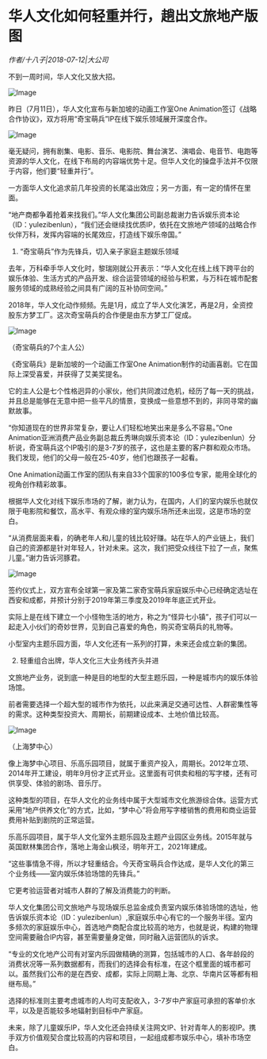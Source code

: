# 华人文化如何轻重并行，趟出文旅地产版图

*作者/十八子|2018-07-12|大公司*

不到一周时间，华人文化又放大招。

![Image](http://p1.pstatp.com/large/pgc-image/15314416404975a66886305)

昨日（7月11日），华人文化宣布与新加坡的动画工作室One Animation签订《战略合作协议》，双方将用“奇宝萌兵”IP在线下娱乐领域展开深度合作。

![Image](http://p3.pstatp.com/large/pgc-image/1531441640706761aba3779)

毫无疑问，拥有剧集、电影、音乐、电影院、舞台演艺、演唱会、电音节、电跑等资源的华人文化，在线下布局的内容端优势十足。但华人文化的操盘手法并不仅限于内容，他们要“轻重并行”。

一方面华人文化追求前几年投资的长尾溢出效应；另一方面，有一定的情怀在里面。

“地产商都争着抢着来找我们。”华人文化集团公司副总裁谢力告诉娱乐资本论（ID：yulezibenlun），“我们还会继续找优质IP，依托在文旅地产领域的战略合作伙伴万科，发挥内容端的长尾效应，打造线下娱乐帝国。”

1. “奇宝萌兵”作为先锋兵，切入亲子家庭主题娱乐领域

去年，万科牵手华人文化时，黎瑞刚就公开表示：“华人文化在线上线下跨平台的娱乐体验、生活方式的产品开发、综合运营领域的经验与积累，与万科在城市配套服务领域的成熟经验之间具有广阔的互补协同空间。”

2018年，华人文化动作频频。先是1月，成立了华人文化演艺，再是2月，全资控股东方梦工厂。这次奇宝萌兵的合作便是由东方梦工厂促成。

![Image](http://p3.pstatp.com/large/pgc-image/15314416406818226be6ae8)

（奇宝萌兵的7个主人公）

《奇宝萌兵》是新加坡的一个动画工作室One Animation制作的动画喜剧。它在国际上深受喜爱，并获得了艾美奖提名。

它的主人公是七个性格迥异的小家伙，他们共同渡过危机，经历了每一天的挑战，并且总是能够在无意中把一些平凡的情景，变换成一些意想不到的，非同寻常的幽默故事。

“你知道现在的世界非常复杂，要让人们轻松地笑出来是多么不容易。”One Animation亚洲消费产品业务副总裁丘秀琳向娱乐资本论（ID：yulezibenlun）分析说，奇宝萌兵这个IP吸引的是3-7岁的孩子，这也是主要的客户群和观众市场。我们发现，他们的父母一般在25-40岁，他们也跟孩子一起看。

One Animation动画工作室的团队有来自33个国家的100多位专家，能用全球化的视角创作精彩故事。

根据华人文化对线下娱乐市场的了解，谢力认为，在国内，人们的室内娱乐也就仅限于电影院和餐饮，高水平、有观众缘的室内娱乐场所还未出现，这是市场的空白。

“从消费层面来看，的确老年人和儿童的钱比较好赚。站在华人的产业链上，我们自己的资源都是针对年轻人，针对未来。这次，我们把受众线往下拉了一点，聚焦儿童。”谢力告诉河豚君。

![Image](http://p1.pstatp.com/large/pgc-image/1531441640522b47bf967d0)

签约仪式上，双方宣布全球第一家及第二家奇宝萌兵家庭娱乐中心已经确定选址在西安和成都，并预计分别于2019年第三季度及2019年年底正式开业。

实际上是在线下建立一个小怪物生活的地方，称之为“怪异七小镇”，孩子们可以一起走入小伙们的奇妙世界，见到自己喜爱的角色，购买奇宝萌兵的礼物等。

小型室内主题乐园方面，华人文化还有一系列的打算，未来还会成立新的集团。

2. 轻重组合出牌，华人文化三大业务线齐头并进

文旅地产业务，说到底一种是目的地型的大型主题乐园，一种是城市内的娱乐体验场馆。

前者需要选择一个超大型的城市作为依托，以此来满足交通可达性、人群密集性等的需求。这种类型投资大、周期长，前期建设成本、土地价值比较高。

![Image](http://p3.pstatp.com/large/pgc-image/1531441640586f7ba7f6f01)

（上海梦中心）

像上海梦中心项目、乐高乐园项目，就属于重资产投入，周期长。2012年立项、2014年开工建设，明年9月份才正式开业。这里面有可供卖和租的写字楼，还有可供享受、体验的剧场、音乐厅。

这种类型的项目，在华人文化的业务线中属于大型城市文化旅游综合体。运营方式采用“地产供养文化”的方式，比如，“梦中心”将会用写字楼销售的费用和商业运营费用补贴到剧院的正常运营。

乐高乐园项目，属于华人文化室外主题乐园及主题产业园区业务线。2015年就与英国默林集团合作，落地上海金山枫泾，明年开工，2021年建成。

“这些事情急不得，所以才轻重结合。今天奇宝萌兵合作达成，是华人文化的第三个业务线——室内娱乐体验场馆的先锋兵。”

它更考验运营者对城市人群的了解及消费能力的判断。

华人文化集团公司文旅地产与现场娱乐总监金成负责室内娱乐体验场馆的选址，他告诉娱乐资本论（ID：yulezibenlun）,家庭娱乐中心有它的一个服务半径。室内多频次的家庭娱乐中心，首选地产商配合度比较高的地方，也就是说，构建的物理空间需要融合IP内容，甚至需要量身定做，同时融入运营团队的诉求。

“专业的文化地产公司有对室内乐园做精确的测算，包括城市的人口、各年龄段的消费状况等一系列数据都有，而我们的选择会有标准，在这个框里面的城市都可以。虽然我们公布的是在西安、成都，实际上同期上海、北京、华南片区等都有相继布局。”

选择的标准则主要考虑城市的人均可支配收入，3-7岁中产家庭可承担的客单价水平，以及是否能较多地辐射到目标中产家庭。

未来，除了儿童娱乐IP，华人文化还会持续关注网文IP、针对青年人的影视IP。携手双方价值观契合度比较高的内容和项目，一起组成都市娱乐中心，填补市场空白。

